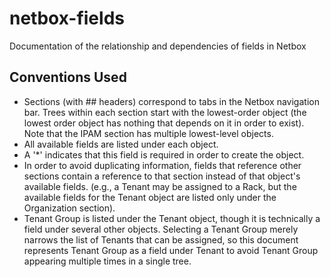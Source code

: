 # netbox-fields
Documentation of the relationship and dependencies of fields in Netbox

## Conventions Used
* Sections (with ## headers) correspond to tabs in the Netbox navigation bar. Trees within each section start with the lowest-order object (the lowest order object has nothing that depends on it in order to exist). Note that the IPAM section has multiple lowest-level objects.
* All available fields are listed under each object.
* A '\*' indicates that this field is required in order to create the object.
* In order to avoid duplicating information, fields that reference other sections contain a reference to that section instead of that object's available fields. (e.g., a Tenant may be assigned to a Rack, but the available fields for the Tenant object are listed only under the Organization section).
* Tenant Group is listed under the Tenant object, though it is technically a field under several other objects. Selecting a Tenant Group merely narrows the list of Tenants that can be assigned, so this document represents Tenant Group as a field under Tenant to avoid Tenant Group appearing multiple times in a single tree.
